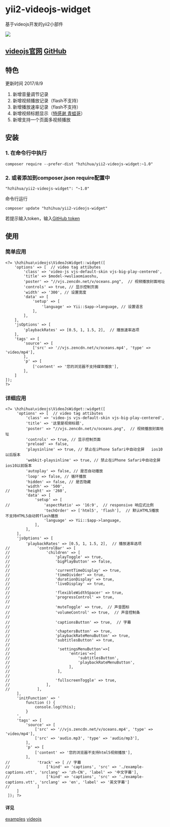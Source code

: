 # yii2-videojs-widget
基于videojs开发的yii2小部件

![](https://raw.githubusercontent.com/wiki/Hzhihua/yii2-videojs-widget/videojs.png)

## [videojs官网](http://videojs.com/) [GitHub](https://github.com/videojs/video.js)
## 特色
更新时间 2017/8/9
1. 新增音量调节记录
2. 新增视频播放记录（flash不支持）  
3. 新增播放速率记录（flash不支持）
4. 新增视频标题显示（[特感谢 青蛙哥](http://www.cnblogs.com/afrog/p/6689179.html)）
5. 新增支持一个页面多视频播放

## 安装

### 1. 在命令行中执行
```install
composer require --prefer-dist "hzhihua/yii2-videojs-widget:~1.0"
```
### 2. 或者添加到composer.json require配置中
```install
"hzhihua/yii2-videojs-widget": "~1.0"
```
命令行运行
```code
composer update "hzhihua/yii2-videojs-widget"
```
若提示输入token，输入[GitHub token](http://www.cnblogs.com/Hzhihua/p/7064976.html)

## 使用
### 简单应用
```useage
<?= \hzhihua\videojs\VideoJsWidget::widget([
    'options' => [  // video tag attibutes
        'class' => 'video-js vjs-default-skin vjs-big-play-centered',
        'title' => $model->wuliaomiaoshu,
        'poster' => "//vjs.zencdn.net/v/oceans.png",  // 视频播放封面地址
        'controls' => true, // 显示控制页面
        'width' => '300', // 设置宽度
        'data' => [
            'setup' => [
                'language' => Yii::$app->language, // 设置语言
            ],
        ],
    ],
    'jsOptions' => [
        'playbackRates' => [0.5, 1, 1.5, 2],  // 播放速率选项
    ],
    'tags' => [
        'source' => [
            ['src' => '//vjs.zencdn.net/v/oceans.mp4', 'type' => 'video/mp4'],
        ],
        'p' => [
            ['content' => '您的浏览器不支持媒体播放'],
        ],
    ]
]);
?>
```
### 详细应用
```usage
<?= \hzhihua\videojs\VideoJsWidget::widget([
     'options' => [  // video tag attibutes
         'class' => 'video-js vjs-default-skin vjs-big-play-centered',
         'title' => '这里是视频标题',
         'poster' => "//vjs.zencdn.net/v/oceans.png",  // 视频播放封面地址
         'controls' => true, // 显示控制页面
         'preload' => false,
         'playsinline' => true, // 禁止在iPhone Safari中自动全屏   ios10以后版本
         'webkit-playsinline' => true, // 禁止在iPhone Safari中自动全屏   ios10以前版本
         'autoplay' => false, // 是否自动播放
         'loop' => false, // 循环播放
         'hidden' => false, // 是否隐藏
         'width' => '500',
//       'height' => '260',
         'data' => [
             'setup' => [
//               'aspectRatio' => '16:9',  // responsive 响应式比例
                 'techOrder' => ['html5', 'flash'],  // 默认HTML5播放  不支持HTML5自动转flash播放
                 'language' => Yii::$app->language,
             ],
         ],
     ],
     'jsOptions' => [
         'playbackRates' => [0.5, 1, 1.5, 2],  // 播放速率选项
//            'controlBar' => [
//                'children' => [
//                    'playToggle' => true,
//                    'bigPlayButton' => false,
//
//                    'currentTimeDisplay' => true,
//                    'timeDivider' => true,
//                    'durationDisplay' => true,
//                    'liveDisplay' => true,
//
//                    'flexibleWidthSpacer' => true,
//                    'progressControl' => true,
//
//                    'muteToggle' => true,  // 声音图标
//                    'volumeControl' => true,  // 声音控制条
//
//                    'captionsButton' => true,  // 字幕
//
//                    'chaptersButton' => true,
//                    'playbackRateMenuButton' => true,
//                    'subtitlesButton' => true,
//
//                     'settingsMenuButton'=>[
//                          'entries'=>[
//                              'subtitlesButton',
//                              'playbackRateMenuButton',
//                          ],
//                     ],
//
//                    'fullscreenToggle' => true,
//                ],
//            ],
     ],
     'initFunction' => '
         function () {
             console.log(this);
         }
     ',
     'tags' => [
         'source' => [
             ['src' => '//vjs.zencdn.net/v/oceans.mp4', 'type' => 'video/mp4'],
             ['src' => 'audio.mp3', 'type' => 'audio/mp3'],
         ],
         'p' => [
             ['content' => '您的浏览器不支持html5视频播放'],
         ],
//            'track' => [ // 字幕
//                ['kind' => 'captions', 'src' => './example-captions.vtt', 'srclang' => 'zh-CN', 'label' => '中文字幕'],
//                ['kind' => 'captions', 'src' => './example-captions.vtt', 'srclang' => 'en', 'label' => '英文字幕']
//            ]
     ]
 ]); ?>
```
#### 详见
[examples](examples/views)
[videojs](https://github.com/videojs/video.js/tree/master/docs/guides)
